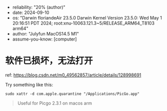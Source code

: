- reliability: "20% (author)"
- date: 2024-09-10
- os: "Darwin floriandeAir 23.5.0 Darwin Kernel Version 23.5.0: Wed May  1 20:16:51 PDT 2024; root:xnu-10063.121.3~5/RELEASE_ARM64_T8103 arm64"
- author: "Julyfun MacOS14.5 M1"
- assume-you-know: [computer]

# 软件已损坏，无法打开

ref: https://blog.csdn.net/m0_49562857/article/details/128998691

Try something like this:

```
sudo xattr -d com.apple.quarantine "/Applications/PicGo.app"
```

> Useful for Picgo 2.3.1 on macos arm

